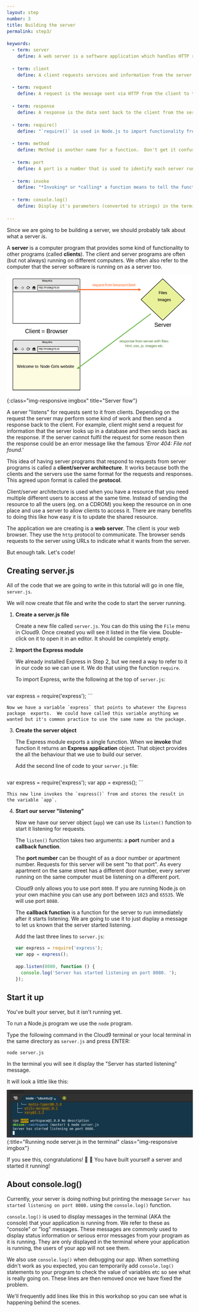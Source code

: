 ```yaml
---
layout: step
number: 3
title: Building the server
permalink: step3/

keywords:
  - term: server
    define: A web server is a software application which handles HTTP requests sent by the client, like web browsers, and returns web pages and information in response.

  - term: client
    define: A client requests services and information from the server. Typically, a client is a computer application, such as a web browser.

  - term: request
    define: A request is the message sent via HTTP from the client to the server, asking for information.

  - term: response
    define: A response is the data sent back to the client from the server after an HTTP request is made.

  - term: require()
    define: "`require()` is used in Node.js to import functionality from another file or an external module."

  - term: method
    define: Method is another name for a function.  Don't get it confused with **request method**.

  - term: port
    define: A port is a number that is used to identify each server running on a single machine.  Each running server on a machine must use it's own port number.  Port numbers start at 0 and go up to 65535.  The ports 0 to 1023 are reserved for specific services and require administrative permissions to use.

  - term: invoke
    define: "*Invoking* or *calling* a function means to tell the function to run it's code."

  - term: console.log()
    define: Display it's parameters (converted to strings) in the terminal.  Very useful for debugging.

---
```


Since we are going to be building a server, we should probably talk about what a server *is*.

A **server** is a computer program that provides some kind of functionality to other programs (called **clients**). The client and server programs are often (but not always) running on different computers.  We often also refer to the computer that the server software is running on as a server too.

![Server flow](../assets/step3-a.png){:class="img-responsive imgbox" title="Server flow"}

A server "listens" for requests sent to it from clients.  Depending on the request the server may perform some kind of work and then send a response back to the client.  For example, client might send a request for information that the server looks up in a database and then sends back as the response.  If the server cannot fulfil the request for some reason then the response could be an error message like the famous *'Error 404: File not found.'*  

This idea of having server programs that respond to requests from server programs is called a **client/server architecture**.  It works because both the clients and the servers use the same format for the requests and responses.  This agreed upon format is called the **protocol**.

Client/server architecture is used when you have a resource that you need multiple different users to access at the same time.  Instead of sending the resource to all the users (eg. on a CDROM) you keep the resource on in one place and use a server to allow clients to access it.  There are many benefits to doing this like how easy it is to update the shared resource.

The application we are creating is a **web server**.  The client is your web browser.  They use the `http` protocol to communicate.  The browser sends requests to the server using URLs to indicate what it wants from the server.

But enough talk.  Let's code!

## Creating server.js

All of the code that we are going to write in this tutorial will go in one file,
`server.js`.  

We will now create that file and write the code to start the server running.

1. **Create a server.js file**

    Create a new file called `server.js`.  You can do this using the `File` menu in Cloud9.  Once created you will see it listed in the file view.  Double-click on it to open it in an editor.  It should be completely empty.

2. **Import the Express module**

    We already installed Express in Step 2, but we need a way to refer to it in our code so we can use it.  We do that using the function `require`.  

    To import Express, write the following at the top of `server.js`:

    ```javascript
var express = require('express');
    ```

    Now we have a variable `express` that points to whatever the Express package  exports.  We could have called this variable anything we wanted but it's common practice to use the same name as the package.

3. **Create the server object**

    The Express module exports a single function.  When we **invoke** that function it returns an **Express application** object.  That object provides the all the behaviour that we use to build our server.

    Add the second line of code to your `server.js` file:

    ```javascript
var express = require('express');
var app = express();
    ```

    This new line invokes the `express()` from and stores the result in the variable `app`.

4. **Start our server "listening"**

    Now we have our server object (`app`) we can use its `listen()` function to start it listening for requests.

    The `listen()` function takes two arguments: a **port** number and a **callback function**.

    The **port number** can be thought of as a door number or apartment number.  Requests for this server will be sent "to that port". As every apartment on the same street has a different door number,
    every server running on the same computer must be listening on a different port.

    Cloud9 only allows you to use port `8080`.  If you are running Node.js on your own machine you can use any port between `1023` and `65535`.  We will use port `8080`.

    The **callback function** is a function for the server to run immediately after it starts listening.  We are going to use it to just display a message to let us known that the server started listening.

    Add the last three lines to `server.js`:

    ```javascript
    var express = require('express');
    var app = express();

    app.listen(8080, function () {
      console.log('Server has started listening on port 8080. ');
    });
    ```

## Start it up

You've built your server, but it isn't running yet.

To run a Node.js program we use the `node` program.

Type the following command in the Cloud9 terminal or your local terminal in the same directory as `server.js` and press ENTER:

```
node server.js
```

<!-- If you are using cloud9, you can also select the file `server.js` in the workspace folder tree and click the `Run` button on the top menu. -->

In the terminal you will see it display the "Server has started listening" message.

It will look a little like this:

![Running node server.js in the terminal](../assets/step3-b.png){:title="Running node server.js in the terminal" class="img-responsive imgbox"}

If you see this, congratulations! :clap: :clap: You have built yourself a server and started it running!

## About console.log()

Currently, your server is doing nothing but printing the message `Server has started listening on port 8080.` using the `console.log()` function.

`console.log()` is used to display messages in the terminal (AKA the console) that your application is running from.  We refer to these as "console" or "log" messages.  These messages are commonly used to display status information or serious error messages from your program as it is running.  They are only displayed in the terminal where your application is running, the users of your app will not see them.

We also use `console.log()` when debugging our app.  When something didn't work as you expected, you can temporarily add `console.log()` statements to your program to check the value of variables etc so see what is really going on.  These lines are then removed once we have fixed the problem.

We'll frequently add lines like this in this workshop so you can see what is happening behind the scenes.  
